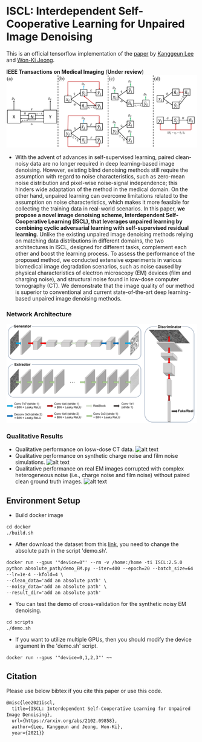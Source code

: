 # ISCL: Interdependent Self-Cooperative Learning for Unpaired Image Denoising #
This is an official tensorflow implementation of the [paper](https://arxiv.org/abs/2102.09858) by [Kanggeun Lee](https://scholar.google.com/citations?hl=ko&user=OvRs1iwAAAAJ) and [Won-Ki Jeong](https://scholar.google.com/citations?hl=ko&user=bnyKqkwAAAAJ).

**IEEE Transactions on Medical Imaging** (**Under review**)
![alt text](figure/Fig_2.png)
- With the advent of advances in self-supervised learning, paired clean-noisy data are no longer required in deep learning-based image denoising. However, existing blind denoising methods still require the assumption with regard to noise characteristics, such as zero-mean noise distribution and pixel-wise noise-signal independence; this hinders wide adaptation of the method in the medical domain. On the other hand, unpaired learning can overcome limitations related to the assumption on noise characteristics, which makes it more feasible for collecting the training data in real-world scenarios. 
In this paper, **we propose a novel image denoising scheme, Interdependent Self-Cooperative Learning (ISCL), that leverages unpaired learning by combining cyclic adversarial learning with self-supervised residual learning**. Unlike the existing unpaired image denoising methods relying on matching data distributions in different domains, the two architectures in ISCL, designed for different tasks, complement each other and boost the learning process. To assess the performance of the proposed method, we conducted extensive experiments in various biomedical image degradation scenarios, such as noise caused by physical characteristics of electron microscopy (EM) devices (film and charging noise), and structural noise found in low-dose computer tomography (CT). We demonstrate that the image quality of our method is superior to conventional and current state-of-the-art deep learning-based unpaired image denoising methods. 

### **Network Architecture** ###
![alt text](figure/Fig_3.png)

### **Qualitative Results** ###
- Qualitative performance on losw-dose CT data.
![alt text](figure/Fig_4.png)
- Qualitative performance on synthetic charge noise and film noise simulations.
![alt text](figure/Fig_5.png)
- Qualitative performance on real EM images corrupted with complex heterogeneous noise (i.e., charge noise and film noise) without paired clean ground truth images.
![alt text](figure/Fig_6.png)
## **Environment Setup** ## 
- Build docker image 
```
cd docker
./build.sh
```
- After download the dataset from this [link](data/README.md), you need to change the absolute path in the script 'demo.sh'.
```
docker run --gpus '"device=0"' --rm -v /home:/home -ti ISCL:2.5.0 python absolute_path/demo_EM.py --iter=400 --epoch=20 --batch_size=64 --lr=1e-4 --kfold=4 \
--clean_data='add an absolute path' \
--noisy_data='add an absolute path' \
--result_dir='add an absolute path'
```
- You can test the demo of cross-validation for the synthetic noisy EM denoising. 
```
cd scripts
./demo.sh
```
- If you want to utilize multiple GPUs, then you should modify the device argument in the 'demo.sh' script.
```
docker run --gpus '"device=0,1,2,3"' ~~
```

## **Citation** ##
Please use below bibtex if you cite this paper or use this code.

```
@misc{lee2021iscl, 
  title={ISCL: Interdependent Self-Cooperative Learning for Unpaired Image Denoising},
  url={https://arxiv.org/abs/2102.09858},
  author={Lee, Kanggeun and Jeong, Won-Ki},
  year={2021}}
```
